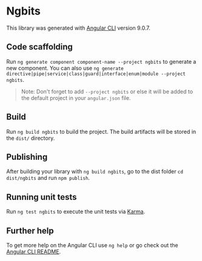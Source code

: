 # Ngbits

This library was generated with [Angular CLI](https://github.com/angular/angular-cli) version 9.0.7.

## Code scaffolding

Run `ng generate component component-name --project ngbits` to generate a new component. You can also use `ng generate directive|pipe|service|class|guard|interface|enum|module --project ngbits`.
> Note: Don't forget to add `--project ngbits` or else it will be added to the default project in your `angular.json` file. 

## Build

Run `ng build ngbits` to build the project. The build artifacts will be stored in the `dist/` directory.

## Publishing

After building your library with `ng build ngbits`, go to the dist folder `cd dist/ngbits` and run `npm publish`.

## Running unit tests

Run `ng test ngbits` to execute the unit tests via [Karma](https://karma-runner.github.io).

## Further help

To get more help on the Angular CLI use `ng help` or go check out the [Angular CLI README](https://github.com/angular/angular-cli/blob/master/README.md).
